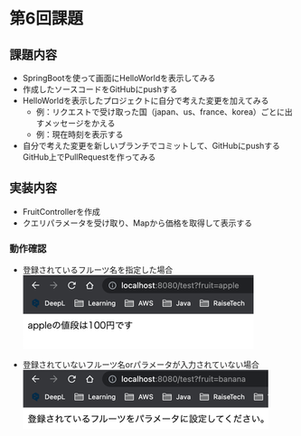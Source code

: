 # 第6回課題

## 課題内容
- SpringBootを使って画面にHelloWorldを表示してみる
- 作成したソースコードをGitHubにpushする
- HelloWorldを表示したプロジェクトに自分で考えた変更を加えてみる
  - 例：リクエストで受け取った国（japan、us、france、korea）ごとに出すメッセージをかえる
  - 例：現在時刻を表示する
- 自分で考えた変更を新しいブランチでコミットして、GitHubにpushするGitHub上でPullRequestを作ってみる

## 実装内容
- FruitControllerを作成
- クエリパラメータを受け取り、Mapから価格を取得して表示する
### 動作確認
  - 登録されているフルーツ名を指定した場合  
    ![img_exist.png](image/img_exist.png)  


  - 登録されていないフルーツ名orパラメータが入力されていない場合  
    ![img_notexist.png](image/img_notexist.png)

